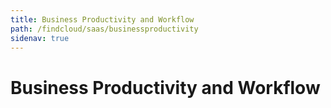 ```yaml
---
title: Business Productivity and Workflow
path: /findcloud/saas/businessproductivity
sidenav: true
---
```


# Business Productivity and Workflow